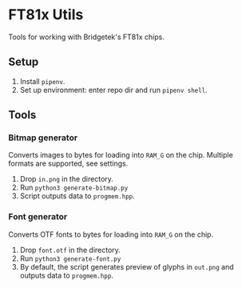 # FT81x Utils

Tools for working with Bridgetek's FT81x chips.

## Setup

1. Install `pipenv`.
2. Set up environment: enter repo dir and run `pipenv shell`.

## Tools

### Bitmap generator

Converts images to bytes for loading into `RAM_G` on the chip. Multiple formats are supported, see settings.

1. Drop `in.png` in the directory.
2. Run `python3 generate-bitmap.py`
3. Script outputs data to `progmem.hpp`.

### Font generator

Converts OTF fonts to bytes for loading into `RAM_G` on the chip.

1. Drop `font.otf` in the directory.
2. Run `python3 generate-font.py`
3. By default, the script generates preview of glyphs in `out.png` and outputs data to `progmem.hpp`.